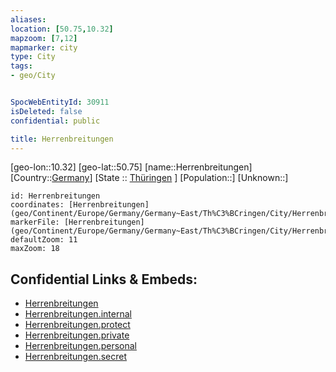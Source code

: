 ```yaml
---
aliases: 
location: [50.75,10.32]
mapzoom: [7,12] 
mapmarker: city 
type: City
tags:
- geo/City


SpocWebEntityId: 30911
isDeleted: false
confidential: public

title: Herrenbreitungen
---
```

[geo-lon::10.32]
[geo-lat::50.75]
[name::Herrenbreitungen]
[Country::[Germany](geo/Continent/Europe/Germany.md)]
[State :: [Thüringen](geo/Continent/Europe/Germany/Germany~East/Th%C3%BCringen.md) ]
[Population::]
[Unknown::]


```leaflet
id: Herrenbreitungen
coordinates: [Herrenbreitungen](geo/Continent/Europe/Germany/Germany~East/Th%C3%BCringen/City/Herrenbreitungen.md)
markerFile: [Herrenbreitungen](geo/Continent/Europe/Germany/Germany~East/Th%C3%BCringen/City/Herrenbreitungen.md)
defaultZoom: 11 
maxZoom: 18
```


## Confidential Links & Embeds: 
- [Herrenbreitungen](../../../../../../../../_public/geo/Continent/Europe/Germany/Germany~East/Th%C3%BCringen/City/Herrenbreitungen.md) 
- [Herrenbreitungen.internal](../../../../../../../../_internal/geo/Continent/Europe/Germany/Germany~East/Th%C3%BCringen/City/Herrenbreitungen.internal.md) 
- [Herrenbreitungen.protect](../../../../../../../../_protect/geo/Continent/Europe/Germany/Germany~East/Th%C3%BCringen/City/Herrenbreitungen.protect.md) 
- [Herrenbreitungen.private](../../../../../../../../_private/geo/Continent/Europe/Germany/Germany~East/Th%C3%BCringen/City/Herrenbreitungen.private.md) 
- [Herrenbreitungen.personal](../../../../../../../../_personal/geo/Continent/Europe/Germany/Germany~East/Th%C3%BCringen/City/Herrenbreitungen.personal.md) 
- [Herrenbreitungen.secret](../../../../../../../../_secret/geo/Continent/Europe/Germany/Germany~East/Th%C3%BCringen/City/Herrenbreitungen.secret.md) 
